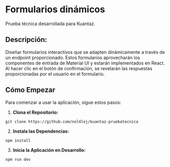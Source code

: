 # Formularios dinámicos

Prueba técnica desarrollada para Kuantaz.

## Descripción:

Diseñar formularios interactivos que se adapten dinámicamente a través de un endpoint proporcionado. Estos formularios aprovecharán los componentes de entrada de Material UI y estarán implementados en React. Al hacer clic en el botón de confirmación, se revelarán las respuestas proporcionadas por el usuario en el formulario.

## Cómo Empezar

Para comenzar a usar la aplicación, sigue estos pasos:

1. **Clona el Repositorio:**  
```
git clone https://github.com/nol4lej/kuantaz-pruebatecnica
```

2. **Instala las Dependencias:**  
```
npm install
```

3. **Inicia la Aplicación en Desarrollo:**  
```
npm run dev
```